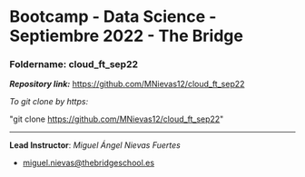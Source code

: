 # Bootcamp - Data Science - Septiembre 2022 - The Bridge


### **Foldername**: cloud_ft_sep22

***Repository link:*** https://github.com/MNievas12/cloud_ft_sep22

*To git clone by https:*

"git clone https://github.com/MNievas12/cloud_ft_sep22"


---------


**Lead Instructor**: *Miguel Ángel Nievas Fuertes*

- miguel.nievas@thebridgeschool.es